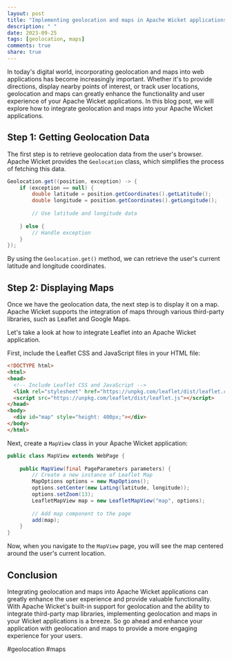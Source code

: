 ```yaml
---
layout: post
title: "Implementing geolocation and maps in Apache Wicket applications"
description: " "
date: 2023-09-25
tags: [geolocation, maps]
comments: true
share: true
---
```


In today's digital world, incorporating geolocation and maps into web applications has become increasingly important. Whether it's to provide directions, display nearby points of interest, or track user locations, geolocation and maps can greatly enhance the functionality and user experience of your Apache Wicket applications. In this blog post, we will explore how to integrate geolocation and maps into your Apache Wicket applications.

## Step 1: Getting Geolocation Data

The first step is to retrieve geolocation data from the user's browser. Apache Wicket provides the `Geolocation` class, which simplifies the process of fetching this data. 

```java
Geolocation.get((position, exception) -> {
    if (exception == null) {
        double latitude = position.getCoordinates().getLatitude();
        double longitude = position.getCoordinates().getLongitude();
        
        // Use latitude and longitude data
        
    } else {
        // Handle exception
    }
});
```
By using the `Geolocation.get()` method, we can retrieve the user's current latitude and longitude coordinates.

## Step 2: Displaying Maps

Once we have the geolocation data, the next step is to display it on a map. Apache Wicket supports the integration of maps through various third-party libraries, such as Leaflet and Google Maps. 

Let's take a look at how to integrate Leaflet into an Apache Wicket application.

First, include the Leaflet CSS and JavaScript files in your HTML file:
```html
<!DOCTYPE html>
<html>
<head>
  <!-- Include Leaflet CSS and JavaScript -->
  <link rel="stylesheet" href="https://unpkg.com/leaflet/dist/leaflet.css" />
  <script src="https://unpkg.com/leaflet/dist/leaflet.js"></script>
</head>
<body>
  <div id="map" style="height: 400px;"></div>
</body>
</html>
```

Next, create a `MapView` class in your Apache Wicket application:
```java
public class MapView extends WebPage {
    
    public MapView(final PageParameters parameters) {
        // Create a new instance of Leaflet Map
        MapOptions options = new MapOptions();
        options.setCenter(new LatLng(latitude, longitude));
        options.setZoom(13);
        LeafletMapView map = new LeafletMapView("map", options);
        
        // Add map component to the page
        add(map);
    }
}
```

Now, when you navigate to the `MapView` page, you will see the map centered around the user's current location.

## Conclusion

Integrating geolocation and maps into Apache Wicket applications can greatly enhance the user experience and provide valuable functionality. With Apache Wicket's built-in support for geolocation and the ability to integrate third-party map libraries, implementing geolocation and maps in your Wicket applications is a breeze. So go ahead and enhance your application with geolocation and maps to provide a more engaging experience for your users.

\#geolocation #maps